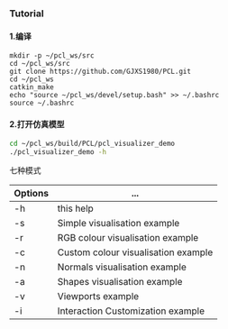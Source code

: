 ### Tutorial
#### 1.编译
```bsh
mkdir -p ~/pcl_ws/src
cd ~/pcl_ws/src
git clone https://github.com/GJXS1980/PCL.git
cd ~/pcl_ws
catkin_make
echo "source ~/pcl_ws/devel/setup.bash" >> ~/.bashrc
source ~/.bashrc
```
#### 2.打开仿真模型
```bash
cd ~/pcl_ws/build/PCL/pcl_visualizer_demo
./pcl_visualizer_demo -h
```
七种模式

  Options|...
--|--
  -h |this help
-s   |  Simple visualisation example
-r   | RGB colour visualisation example
-c   | Custom colour visualisation example
-n|  Normals visualisation example
-a |  Shapes visualisation example
-v  |   Viewports example
-i   |  Interaction Customization example
